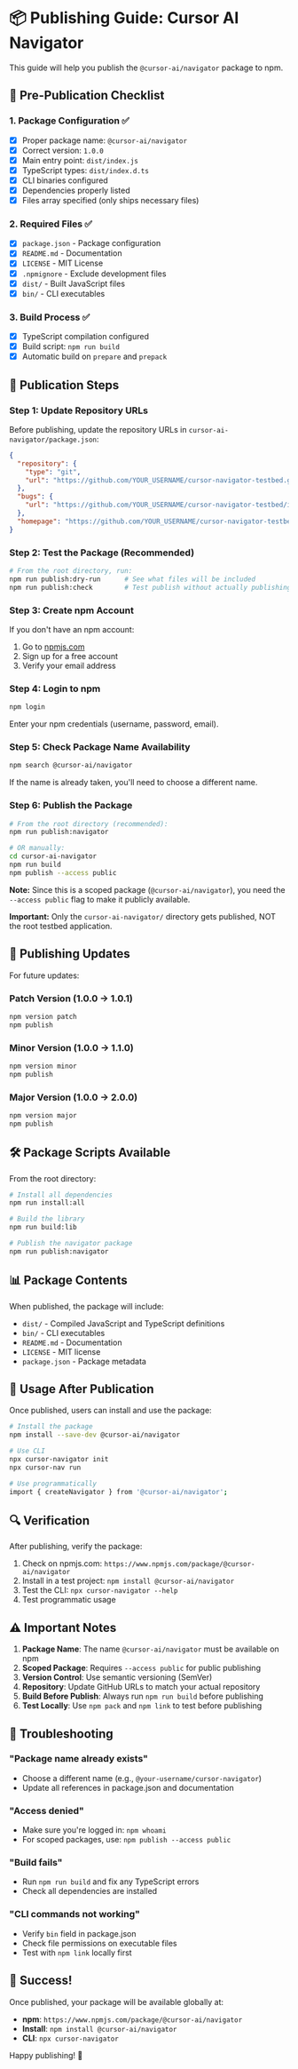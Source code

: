 # 📦 Publishing Guide: Cursor AI Navigator

This guide will help you publish the `@cursor-ai/navigator` package to npm.

## 🚀 Pre-Publication Checklist

### 1. Package Configuration ✅
- [x] Proper package name: `@cursor-ai/navigator`
- [x] Correct version: `1.0.0`
- [x] Main entry point: `dist/index.js`
- [x] TypeScript types: `dist/index.d.ts`
- [x] CLI binaries configured
- [x] Dependencies properly listed
- [x] Files array specified (only ships necessary files)

### 2. Required Files ✅
- [x] `package.json` - Package configuration
- [x] `README.md` - Documentation
- [x] `LICENSE` - MIT License
- [x] `.npmignore` - Exclude development files
- [x] `dist/` - Built JavaScript files
- [x] `bin/` - CLI executables

### 3. Build Process ✅
- [x] TypeScript compilation configured
- [x] Build script: `npm run build`
- [x] Automatic build on `prepare` and `prepack`

## 📝 Publication Steps

### Step 1: Update Repository URLs
Before publishing, update the repository URLs in `cursor-ai-navigator/package.json`:

```json
{
  "repository": {
    "type": "git",
    "url": "https://github.com/YOUR_USERNAME/cursor-navigator-testbed.git"
  },
  "bugs": {
    "url": "https://github.com/YOUR_USERNAME/cursor-navigator-testbed/issues"
  },
  "homepage": "https://github.com/YOUR_USERNAME/cursor-navigator-testbed#readme"
}
```

### Step 2: Test the Package (Recommended)
```bash
# From the root directory, run:
npm run publish:dry-run      # See what files will be included
npm run publish:check        # Test publish without actually publishing
```

### Step 3: Create npm Account
If you don't have an npm account:
1. Go to [npmjs.com](https://npmjs.com)
2. Sign up for a free account
3. Verify your email address

### Step 4: Login to npm
```bash
npm login
```
Enter your npm credentials (username, password, email).

### Step 5: Check Package Name Availability
```bash
npm search @cursor-ai/navigator
```
If the name is already taken, you'll need to choose a different name.

### Step 6: Publish the Package
```bash
# From the root directory (recommended):
npm run publish:navigator

# OR manually:
cd cursor-ai-navigator
npm run build
npm publish --access public
```

**Note:** Since this is a scoped package (`@cursor-ai/navigator`), you need the `--access public` flag to make it publicly available.

**Important:** Only the `cursor-ai-navigator/` directory gets published, NOT the root testbed application.

## 🔄 Publishing Updates

For future updates:

### Patch Version (1.0.0 → 1.0.1)
```bash
npm version patch
npm publish
```

### Minor Version (1.0.0 → 1.1.0)
```bash
npm version minor
npm publish
```

### Major Version (1.0.0 → 2.0.0)
```bash
npm version major
npm publish
```

## 🛠️ Package Scripts Available

From the root directory:
```bash
# Install all dependencies
npm run install:all

# Build the library
npm run build:lib

# Publish the navigator package
npm run publish:navigator
```

## 📊 Package Contents

When published, the package will include:
- `dist/` - Compiled JavaScript and TypeScript definitions
- `bin/` - CLI executables
- `README.md` - Documentation  
- `LICENSE` - MIT license
- `package.json` - Package metadata

## 🎯 Usage After Publication

Once published, users can install and use the package:

```bash
# Install the package
npm install --save-dev @cursor-ai/navigator

# Use CLI
npx cursor-navigator init
npx cursor-nav run

# Use programmatically
import { createNavigator } from '@cursor-ai/navigator';
```

## 🔍 Verification

After publishing, verify the package:

1. Check on npmjs.com: `https://www.npmjs.com/package/@cursor-ai/navigator`
2. Install in a test project: `npm install @cursor-ai/navigator`
3. Test the CLI: `npx cursor-navigator --help`
4. Test programmatic usage

## ⚠️ Important Notes

1. **Package Name**: The name `@cursor-ai/navigator` must be available on npm
2. **Scoped Package**: Requires `--access public` for public publishing
3. **Version Control**: Use semantic versioning (SemVer)
4. **Repository**: Update GitHub URLs to match your actual repository
5. **Build Before Publish**: Always run `npm run build` before publishing
6. **Test Locally**: Use `npm pack` and `npm link` to test before publishing

## 🚨 Troubleshooting

### "Package name already exists"
- Choose a different name (e.g., `@your-username/cursor-navigator`)
- Update all references in package.json and documentation

### "Access denied"
- Make sure you're logged in: `npm whoami`
- For scoped packages, use: `npm publish --access public`

### "Build fails"
- Run `npm run build` and fix any TypeScript errors
- Check all dependencies are installed

### "CLI commands not working"
- Verify `bin` field in package.json
- Check file permissions on executable files
- Test with `npm link` locally first

## 🎉 Success!

Once published, your package will be available globally at:
- **npm**: `https://www.npmjs.com/package/@cursor-ai/navigator`
- **Install**: `npm install @cursor-ai/navigator`
- **CLI**: `npx cursor-navigator`

Happy publishing! 🚀 